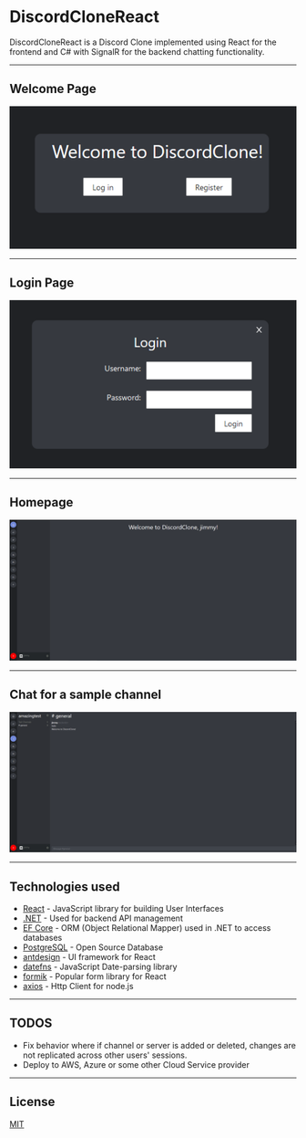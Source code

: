 # DiscordCloneReact

DiscordCloneReact is a Discord Clone implemented using React for the frontend and C# with SignalR for the backend chatting functionality.

---

## Welcome Page

![Welcome](images/discordclone_home.png)

---

## Login Page

![Login](images/discordclone_login.png)

---

## Homepage

![Homepage](images/discordclone_welcome.png)

---

## Chat for a sample channel

![Example Channel](images/discordclone_channel.png)

---

## Technologies used

- [React](https://reactjs.org/) - JavaScript library for building User Interfaces
- [.NET](https://docs.microsoft.com/en-us/dotnet/) - Used for backend API management
- [EF Core](https://docs.microsoft.com/en-us/ef/core/) - ORM (Object Relational Mapper) used in .NET to access databases
- [PostgreSQL](https://www.postgresql.org/) - Open Source Database
- [antdesign](https://ant.design/) - UI framework for React
- [datefns](https://date-fns.org/) - JavaScript Date-parsing library
- [formik](https://formik.org/) - Popular form library for React
- [axios](https://github.com/axios/axios) - Http Client for node.js

---

## TODOS

- Fix behavior where if channel or server is added or deleted, changes are not replicated across other users' sessions.
- Deploy to AWS, Azure or some other Cloud Service provider

---

## License

[MIT](https://choosealicense.com/licenses/mit/)
